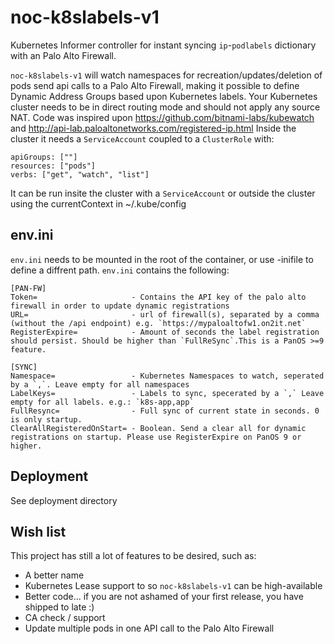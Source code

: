 # noc-k8slabels-v1

Kubernetes Informer controller for instant syncing `ip`-`podlabels` dictionary with an Palo Alto Firewall.

`noc-k8slabels-v1` will watch namespaces for recreation/updates/deletion of pods send api calls to a Palo Alto Firewall, making it possible to define Dynamic Address Groups based upon Kubernetes labels. Your Kubernetes cluster needs to be in direct routing mode and should not apply any source NAT.  Code was inspired upon https://github.com/bitnami-labs/kubewatch and http://api-lab.paloaltonetworks.com/registered-ip.html
Inside the cluster it needs a `ServiceAccount` coupled to a `ClusterRole` with:
```
apiGroups: [""]
resources: ["pods"]
verbs: ["get", "watch", "list"]
```
It can be run insite the cluster with a `ServiceAccount` or outside the cluster using the currentContext in ~/.kube/config


## env.ini
`env.ini` needs to be mounted in the root of the container, or use -inifile to define a diffrent path. `env.ini` contains the following:
```
[PAN-FW]
Token=                     - Contains the API key of the palo alto firewall in order to update dynamic registrations
URL=                       - url of firewall(s), separated by a comma (without the /api endpoint) e.g. `https://mypaloaltofw1.on2it.net`
RegisterExpire=            - Amount of seconds the label registration should persist. Should be higher than `FullReSync`.This is a PanOS >=9 feature.

[SYNC]
Namespace=                 - Kubernetes Namespaces to watch, seperated by a `,`. Leave empty for all namespaces
LabelKeys=                 - Labels to sync, specerated by a `,` Leave empty for all labels. e.g.: `k8s-app,app`
FullResync=                - Full sync of current state in seconds. 0 is only startup.
ClearAllRegisteredOnStart= - Boolean. Send a clear all for dynamic registrations on startup. Please use RegisterExpire on PanOS 9 or higher.
```
## Deployment
See deployment directory


## Wish list
This project has still a lot of features to be desired, such as:
 * A better name
 * Kubernetes Lease support to so `noc-k8slabels-v1` can be high-available
 * Better code... if you are not ashamed of your first release, you have shipped to late :)
 * CA check / support
 * Update multiple pods in one API call to the Palo Alto Firewall
 